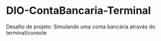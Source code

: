 # DIO-ContaBancaria-Terminal
Desafio de projeto: Simulando uma conta bancária através do terminal/console
